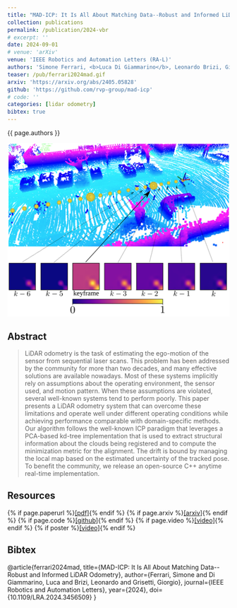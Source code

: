 ```yaml
---
title: "MAD-ICP: It Is All About Matching Data--Robust and Informed LiDAR Odometry"
collection: publications
permalink: /publication/2024-vbr
# excerpt: ''
date: 2024-09-01
# venue: 'arXiv'
venue: 'IEEE Robotics and Automation Letters (RA-L)'
authors: 'Simone Ferrari, <b>Luca Di Giammarino</b>, Leonardo Brizi, Giorgio Grisetti'
teaser: /pub/ferrari2024mad.gif
arxiv: 'https://arxiv.org/abs/2405.05828'
github: 'https://github.com/rvp-group/mad-icp'
# code: ''
categories: [lidar odometry]
bibtex: true
---
```


{{ page.authors }}

<img class="pub_teaser" src="../images/pub/ferrari2024mad-teaser.png" alt="Teaser Image" title="teaser" />


## Abstract

> LiDAR odometry is the task of estimating the ego-motion of the sensor from sequential laser scans. This problem has been addressed by the community for more than two decades, and many effective solutions are available nowadays. Most of these systems implicitly rely on assumptions about the operating environment, the sensor used, and motion pattern. When these assumptions are violated, several well-known systems tend to perform poorly. This paper presents a LiDAR odometry system that can overcome these limitations and operate well under different operating conditions while achieving performance comparable with domain-specific methods. Our algorithm follows the well-known ICP paradigm that leverages a PCA-based kd-tree implementation that is used to extract structural information about the clouds being registered and to compute the minimization metric for the alignment. The drift is bound by managing the local map based on the estimated uncertainty of the tracked pose. To benefit the community, we release an open-source C++ anytime real-time implementation.

## Resources

{% if page.paperurl %}<a href=" {{ page.paperurl }} ">[pdf]</a>{% endif %} {% if page.arxiv %}<a href=" {{ page.arxiv }} ">[arxiv]</a>{% endif %} {% if page.code %}<a href=" {{ page.code }} ">[github]</a>{% endif %} {% if page.video %}<a href=" {{ page.video }} ">[video]</a>{% endif %} {% if poster %}<a href=" {{ page.poster }} ">[video]</a>{% endif %}

## Bibtex 
@article{ferrari2024mad,
  title={MAD-ICP: It Is All About Matching Data--Robust and Informed LiDAR Odometry},
  author={Ferrari, Simone and Di Giammarino, Luca and Brizi, Leonardo and Grisetti, Giorgio},
  journal={IEEE Robotics and Automation Letters},
  year={2024},
  doi={10.1109/LRA.2024.3456509}
}